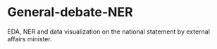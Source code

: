# General-debate-NER
EDA, NER and data visualization on the national statement by external affairs minister.
